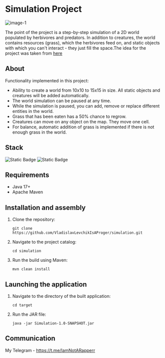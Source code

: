# Simulation Project

![image-1](https://github.com/VladislavLevchikIsAProger/simulation/assets/153897612/2dfef6ec-0d86-49dd-9ed2-35352a4dd439)

The point of the project is a step-by-step simulation of a 2D world populated by herbivores and predators. In addition to creatures, the world contains resources (grass), which the herbivores feed on, and static objects with which you can't interact - they just fill the space.The idea for the project was taken from [here](https://zhukovsd.github.io/java-backend-learning-course/Projects/Simulation/)

## About
Functionality implemented in this project: 
  + Ability to create a world from 10x10 to 15x15 in size. All static objects and creatures will be added automatically.
  + The world simulation can be paused at any time.
  + While the simulation is paused, you can add, remove or replace different entities in the world.
  + Grass that has been eaten has a 50% chance to regrow.
  + Creatures can move on any object on the map. They move one cell.
  + For balance, automatic addition of grass is implemented if there is not enough grass in the world.

## Stack
![Static Badge](https://img.shields.io/badge/Java-%23F40D12?style=for-the-badge)
![Static Badge](https://img.shields.io/badge/OOP-%2334567C?style=for-the-badge)

## Requirements
  + Java 17+
  + Apache Maven

## Installation and assembly
1. Clone the repository:
   ```
   git clone https://github.com/VladislavLevchikIsAProger/simulation.git
   ```
2. Navigate to the project catalog:
   ```
   cd simulation 
   ```
3. Run the build using Maven:
   ```
   mvn clean install
   ```
## Launching the application
1. Navigate to the directory of the built application:
   ```
   cd target
   ```
2. Run the JAR file:
   ```
   java -jar Simulation-1.0-SNAPSHOT.jar
   ```
## Communication
My Telegram - https://t.me/IamNotARapperr
